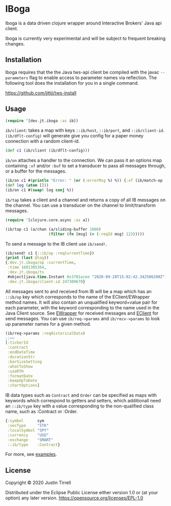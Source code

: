# IBoga

Iboga is a data driven clojure wrapper around Interactive Brokers' Java api client.

Iboga is currently very experimental and will be subject to frequent breaking changes.


## Installation

Iboga requires that the the Java tws-api client be compiled with the javac `--parameters` flag to enable access to parameter names via reflection. The following tool does the installation for you in a single command.

https://github.com/jjttjj/tws-install

## Usage

```clojure
(require '[dev.jt.iboga :as ib])
```

`ib/client`: takes a map with keys `::ib/host`, `::ib/port`, and `::ib/client-id`. `(ib/dflt-config)` will generate give you config for a paper money connection with a random client-id.

```clojure
(def c1 (ib/client (ib/dflt-config)))
```

`ib/on` attaches a handler to the connection. We can pass it an options map containing `:xf` and/or `:buf` to set a transducer to pass all messages through, or a buffer for the messages.

```clojure
(ib/on c1 #(println "Error: " (or (:errorMsg %) %)) {:xf (ib/match-op :error)})
(def log (atom []))
(ib/on c1 #(swap! log conj %))
```

`ib/tap` takes a client and a channel and returns a copy of all IB messages on the channel. You can use a transducer on the channel to limit/transform messages.

```clojure
(require '[clojure.core.async :as a])

(ib/tap c1 (a/chan (a/sliding-buffer 1000)
                   (filter (fn [msg] (= (:reqId msg) 123)))))
```

To send a message to the IB client use `ib/send!`. 

```clojure
(ib/send! c1 {::ib/op :reqCurrentTime})
(print (last @log))
{:dev.jt.iboga/op :currentTime,
 :time 1601305364,
 :dev.jt.iboga/ts
 #object[java.time.Instant 0x3701acee "2020-09-28T15:02:42.342586200Z"],
 :dev.jt.iboga/client-id 247309670}
 ```

All messages sent to and received from IB will be a map which has an `::ib/op` key which corresponds to the name of the EClient/EWrapper method names. It will also contain an unqualified keyword+value pair for each parameter, with the keyword corresponding to the name used in the Java Client source. See [EWrapper](http://interactivebrokers.github.io/tws-api/interfaceIBApi_1_1EWrapper.html) for received messages and [EClient](http://interactivebrokers.github.io/tws-api/classIBApi_1_1EClient.html) for send messages.
You can use `ib/req->params` and `ib/recv->params` to look up parameter names for a given method.

```clojure
(ib/req->params :reqHistoricalData)
;;=>
[:tickerId
 :contract
 :endDateTime
 :durationStr
 :barSizeSetting
 :whatToShow
 :useRTH
 :formatDate
 :keepUpToDate
 :chartOptions]
```

IB data types such as `Contract` and `Order` can be specified as maps with keywords which correspond to getters and setters, which additionall need an `::ib/type` key with a value corresponding to the non-qualified class name, such as :Contract or :Order.

```clojure
{:symbol      sym
 :secType     "STK"
 :localSymbol "SPY"
 :currency    "USD"
 :exchange    "SMART"
 ::ib/type    :Contract}
```


For more, see [examples](examples/examples1.clj).

## License

Copyright © 2020 Justin Tirrell

Distributed under the Eclipse Public License either version 1.0 or (at your option) any later version. https://opensource.org/licenses/EPL-1.0
